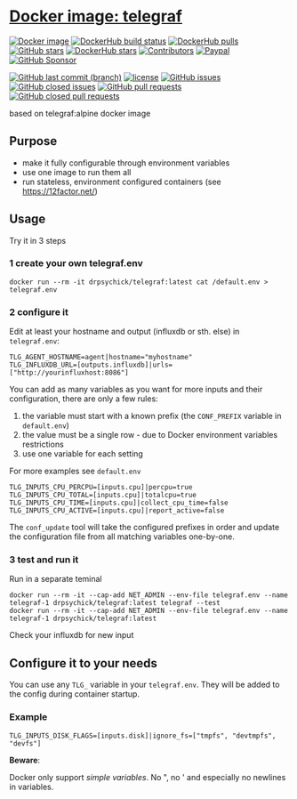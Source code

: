 # [Docker image: telegraf](https://hub.docker.com/r/drpsychick/telegraf/)

[![Docker image](https://img.shields.io/docker/image-size/drpsychick/telegraf?sort=date)](https://hub.docker.com/r/drpsychick/telegraf/tags) [![DockerHub build status](https://img.shields.io/docker/cloud/build/drpsychick/telegraf.svg)](https://hub.docker.com/r/drpsychick/telegraf/builds/) [![DockerHub pulls](https://img.shields.io/docker/pulls/drpsychick/telegraf.svg)](https://hub.docker.com/r/drpsychick/telegraf/) [![GitHub stars](https://img.shields.io/github/stars/drpsychick/docker-telegraf.svg)](https://github.com/drpsychick/docker-telegraf) [![DockerHub stars](https://img.shields.io/docker/stars/drpsychick/telegraf.svg)](https://hub.docker.com/r/drpsychick/telegraf/) [![Contributors](https://img.shields.io/github/contributors/drpsychick/docker-telegraf.svg)](https://github.com/drpsychick/docker-telegraf/graphs/contributors)
[![Paypal](https://img.shields.io/badge/donate-paypal-00457c.svg?logo=paypal)](https://www.paypal.com/cgi-bin/webscr?cmd=_s-xclick&hosted_button_id=FTXDN7LCDWUEA&source=url)
[![GitHub Sponsor](https://img.shields.io/badge/github-sponsor-blue?logo=github)](https://github.com/sponsors/DrPsychick)

[![GitHub last commit (branch)](https://img.shields.io/github/last-commit/drpsychick/docker-telegraf/master.svg)](https://github.com/drpsychick/docker-telegraf) [![license](https://img.shields.io/github/license/drpsychick/docker-telegraf.svg)](https://github.com/drpsychick/docker-telegraf/blob/master/LICENSE) [![GitHub issues](https://img.shields.io/github/issues/drpsychick/docker-telegraf.svg)](https://github.com/drpsychick/docker-telegraf/issues) [![GitHub closed issues](https://img.shields.io/github/issues-closed/drpsychick/docker-telegraf.svg)](https://github.com/drpsychick/docker-telegraf/issues?q=is%3Aissue+is%3Aclosed) [![GitHub pull requests](https://img.shields.io/github/issues-pr/drpsychick/docker-telegraf.svg)](https://github.com/drpsychick/docker-telegraf/pulls) [![GitHub closed pull requests](https://img.shields.io/github/issues-pr-closed/drpsychick/docker-telegraf.svg)](https://github.com/drpsychick/docker-telegraf/pulls?q=is%3Apr+is%3Aclosed)


based on telegraf:alpine docker image

## Purpose
* make it fully configurable through environment variables
* use one image to run them all
* run stateless, environment configured containers (see https://12factor.net/)

## Usage

Try it in 3 steps

### 1 create your own telegraf.env
```
docker run --rm -it drpsychick/telegraf:latest cat /default.env > telegraf.env
```

### 2 configure it
Edit at least your hostname and output (influxdb or sth. else) in `telegraf.env`:
```
TLG_AGENT_HOSTNAME=agent|hostname="myhostname"
TLG_INFLUXDB_URL=[outputs.influxdb]|urls=["http://yourinfluxhost:8086"]
```

You can add as many variables as you want for more inputs and their configuration, there are only a few rules:
1. the variable must start with a known prefix (the `CONF_PREFIX` variable in `default.env`) 
2. the value must be a single row - due to Docker environment variables restrictions
3. use one variable for each setting 

For more examples see `default.env`
```
TLG_INPUTS_CPU_PERCPU=[inputs.cpu]|percpu=true
TLG_INPUTS_CPU_TOTAL=[inputs.cpu]|totalcpu=true
TLG_INPUTS_CPU_TIME=[inputs.cpu]|collect_cpu_time=false
TLG_INPUTS_CPU_ACTIVE=[inputs.cpu]|report_active=false
```
The `conf_update` tool will take the configured prefixes in order and update the configuration file from all matching variables one-by-one.

### 3 test and run it
Run in a separate teminal
```
docker run --rm -it --cap-add NET_ADMIN --env-file telegraf.env --name telegraf-1 drpsychick/telegraf:latest telegraf --test
docker run --rm -it --cap-add NET_ADMIN --env-file telegraf.env --name telegraf-1 drpsychick/telegraf:latest
```

Check your influxdb for new input

## Configure it to your needs
You can use any `TLG_` variable in your `telegraf.env`. They will be added to the config during container startup.

### Example 
```
TLG_INPUTS_DISK_FLAGS=[inputs.disk]|ignore_fs=["tmpfs", "devtmpfs", "devfs"]
```

**Beware**:

Docker only support *simple variables*. No ", no ' and especially no newlines in variables.
